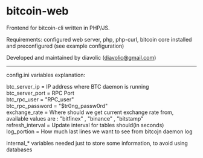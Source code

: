 # bitcoin-web
Frontend for bitcoin-cli written in PHP/JS.

Requirements: 
      configured web server, 
      php, php-curl,
      bitcoin core installed and preconfigured (see example configuration)

Developed and maintained by diavolic (diavolic@gmail.com)
<hr>

config.ini variables explanation:

btc_server_ip = IP address where BTC daemon is running<br>
btc_server_port = RPC Port<br>
btc_rpc_user = "RPC_user"<br>
btc_rpc_password = "$tr0ng_passw0rd"<br>
exchange_rate = Where should we get current exchange rate from, available values are : "bitfinex" , "binance" , "bitstamp"<br>
refresh_interval = Update interval for tables should(in seconds)<br>
log_portion = How much last lines we want to see from bitcojn daemon log <br>

internal_* variables needed just to store some information, to avoid using databases
